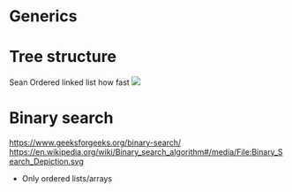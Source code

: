# Generics


# Tree structure
Sean Ordered linked list how fast
![](https://en.wikipedia.org/wiki/Tree_(data_structure)#/media/File:Tree_(computer_science).svg)



# Binary search
https://www.geeksforgeeks.org/binary-search/
https://en.wikipedia.org/wiki/Binary_search_algorithm#/media/File:Binary_Search_Depiction.svg


- Only ordered lists/arrays

